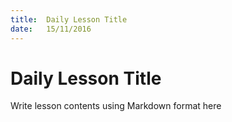 ```yaml
---
title:  Daily Lesson Title
date:   15/11/2016
---
```


# Daily Lesson Title

Write lesson contents using Markdown format here